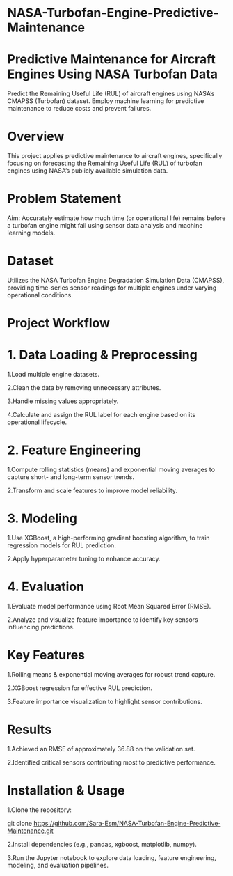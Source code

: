 # NASA-Turbofan-Engine-Predictive-Maintenance

# Predictive Maintenance for Aircraft Engines Using NASA Turbofan Data

Predict the Remaining Useful Life (RUL) of aircraft engines using NASA’s CMAPSS (Turbofan) dataset. Employ machine learning for predictive maintenance to reduce costs and prevent failures.

# Overview

This project applies predictive maintenance to aircraft engines, specifically focusing on forecasting the Remaining Useful Life (RUL) of turbofan engines using NASA’s publicly available simulation data.

# Problem Statement

Aim: Accurately estimate how much time (or operational life) remains before a turbofan engine might fail using sensor data analysis and machine learning models.

# Dataset

Utilizes the NASA Turbofan Engine Degradation Simulation Data (CMAPSS), providing time-series sensor readings for multiple engines under varying operational conditions.

# Project Workflow
# 1. Data Loading & Preprocessing

1.Load multiple engine datasets.

2.Clean the data by removing unnecessary attributes.

3.Handle missing values appropriately.

4.Calculate and assign the RUL label for each engine based on its operational lifecycle.

# 2. Feature Engineering

1.Compute rolling statistics (means) and exponential moving averages to capture short- and long-term sensor trends.

2.Transform and scale features to improve model reliability.

# 3. Modeling

1.Use XGBoost, a high-performing gradient boosting algorithm, to train regression models for RUL prediction.

2.Apply hyperparameter tuning to enhance accuracy.

# 4. Evaluation

1.Evaluate model performance using Root Mean Squared Error (RMSE).

2.Analyze and visualize feature importance to identify key sensors influencing predictions.

# Key Features

1.Rolling means & exponential moving averages for robust trend capture.

2.XGBoost regression for effective RUL prediction.

3.Feature importance visualization to highlight sensor contributions.

# Results

1.Achieved an RMSE of approximately 36.88 on the validation set.

2.Identified critical sensors contributing most to predictive performance.

# Installation & Usage

1.Clone the repository:

git clone https://github.com/Sara-Esm/NASA-Turbofan-Engine-Predictive-Maintenance.git


2.Install dependencies (e.g., pandas, xgboost, matplotlib, numpy).

3.Run the Jupyter notebook to explore data loading, feature engineering, modeling, and evaluation pipelines.
